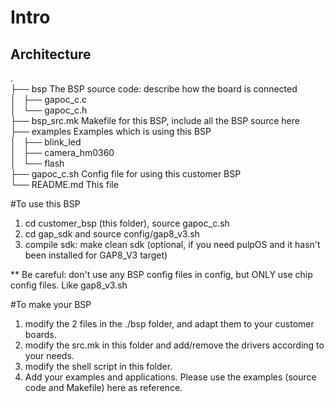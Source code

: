 # Intro

## Architecture
.    
├── bsp                          The BSP source code: describe how the board is connected    
│   ├── gapoc_c.c    
│   └── gapoc_c.h    
├── bsp_src.mk                   Makefile for this BSP, include all the BSP source here    
├── examples                     Examples which is using this BSP    
│   ├── blink_led    
│   ├── camera_hm0360    
│   └── flash    
├── gapoc_c.sh                   Config file for using this customer BSP    
└── README.md                    This file     


#To use this BSP
1. cd customer_bsp (this folder), source gapoc_c.sh
2. cd gap_sdk and source config/gap8_v3.sh
3. compile sdk: make clean sdk (optional, if you need pulpOS and it hasn't been installed for GAP8_V3 target)

** Be careful: don't use any BSP config files in config, but ONLY use chip config files. Like gap8_v3.sh

#To make your BSP
1. modify the 2 files in the ./bsp folder, and adapt them to your customer boards.
2. modify the src.mk in this folder and add/remove the drivers according to your needs.
3. modify the shell script in this folder.
4. Add your examples and applications. Please use the examples (source code and Makefile) here as reference.
